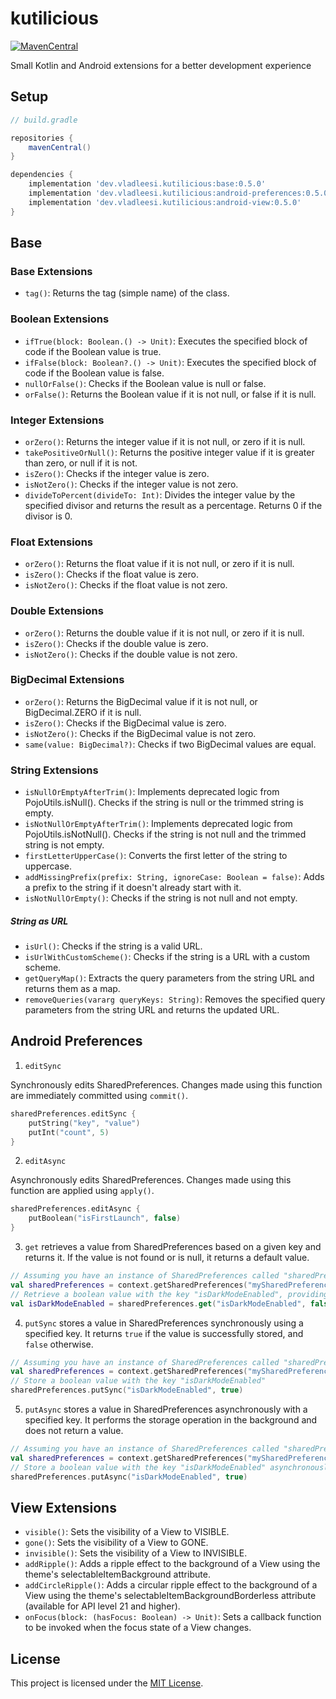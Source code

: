 # kutilicious

[![MavenCentral](https://img.shields.io/maven-central/v/dev.vladleesi.kutilicious/base?versionPrefix=0.5.0)](https://central.sonatype.com/namespace/dev.vladleesi.kutilicious)

Small Kotlin and Android extensions for a better development experience

## Setup

``` groovy
// build.gradle

repositories {
    mavenCentral()
}

dependencies {
    implementation 'dev.vladleesi.kutilicious:base:0.5.0'
    implementation 'dev.vladleesi.kutilicious:android-preferences:0.5.0'
    implementation 'dev.vladleesi.kutilicious:android-view:0.5.0'
}
```

## Base

### Base Extensions
- `tag()`: Returns the tag (simple name) of the class.
### Boolean Extensions
- `ifTrue(block: Boolean.() -> Unit)`: Executes the specified block of code if the Boolean value is true.
- `ifFalse(block: Boolean?.() -> Unit)`: Executes the specified block of code if the Boolean value is false.
- `nullOrFalse()`: Checks if the Boolean value is null or false.
- `orFalse()`: Returns the Boolean value if it is not null, or false if it is null.
### Integer Extensions
- `orZero()`: Returns the integer value if it is not null, or zero if it is null.
- `takePositiveOrNull()`: Returns the positive integer value if it is greater than zero, or null if it is not.
- `isZero()`: Checks if the integer value is zero.
- `isNotZero()`: Checks if the integer value is not zero.
- `divideToPercent(divideTo: Int)`: Divides the integer value by the specified divisor and returns the result as a percentage. Returns 0 if the divisor is 0.
### Float Extensions
- `orZero()`: Returns the float value if it is not null, or zero if it is null.
- `isZero()`: Checks if the float value is zero.
- `isNotZero()`: Checks if the float value is not zero.
### Double Extensions
- `orZero()`: Returns the double value if it is not null, or zero if it is null.
- `isZero()`: Checks if the double value is zero.
- `isNotZero()`: Checks if the double value is not zero.
### BigDecimal Extensions
- `orZero()`: Returns the BigDecimal value if it is not null, or BigDecimal.ZERO if it is null.
- `isZero()`: Checks if the BigDecimal value is zero.
- `isNotZero()`: Checks if the BigDecimal value is not zero.
- `same(value: BigDecimal?)`: Checks if two BigDecimal values are equal.
### String Extensions
- `isNullOrEmptyAfterTrim()`: Implements deprecated logic from PojoUtils.isNull(). Checks if the string is null or the trimmed string is empty.
- `isNotNullOrEmptyAfterTrim()`: Implements deprecated logic from PojoUtils.isNotNull(). Checks if the string is not null and the trimmed string is not empty.
- `firstLetterUpperCase()`: Converts the first letter of the string to uppercase.
- `addMissingPrefix(prefix: String, ignoreCase: Boolean = false)`: Adds a prefix to the string if it doesn't already start with it.
- `isNotNullOrEmpty()`: Checks if the string is not null and not empty.
##### String as URL
- `isUrl()`: Checks if the string is a valid URL.
- `isUrlWithCustomScheme()`: Checks if the string is a URL with a custom scheme.
- `getQueryMap()`: Extracts the query parameters from the string URL and returns them as a map.
- `removeQueries(vararg queryKeys: String)`: Removes the specified query parameters from the string URL and returns the updated URL.

## Android Preferences

1. `editSync`

Synchronously edits SharedPreferences. Changes made using this function are immediately committed using `commit()`.

```kotlin
sharedPreferences.editSync {
    putString("key", "value")
    putInt("count", 5)
}
```

2. `editAsync`

Asynchronously edits SharedPreferences. Changes made using this function are applied using `apply()`.

```kotlin
sharedPreferences.editAsync {
    putBoolean("isFirstLaunch", false)
}
```

3. `get` retrieves a value from SharedPreferences based on a given key and returns it. If the value is not found or is null, it returns a default value.
```kotlin
// Assuming you have an instance of SharedPreferences called "sharedPrefs"
val sharedPreferences = context.getSharedPreferences("mySharedPreferences", Context.MODE_PRIVATE)
// Retrieve a boolean value with the key "isDarkModeEnabled", providing a default value of false
val isDarkModeEnabled = sharedPreferences.get("isDarkModeEnabled", false)
```

4. `putSync` stores a value in SharedPreferences synchronously using a specified key. It returns `true` if the value is successfully stored, and `false` otherwise.
```kotlin
// Assuming you have an instance of SharedPreferences called "sharedPrefs"
val sharedPreferences = context.getSharedPreferences("mySharedPreferences", Context.MODE_PRIVATE)
// Store a boolean value with the key "isDarkModeEnabled"
sharedPreferences.putSync("isDarkModeEnabled", true)
```

5. `putAsync` stores a value in SharedPreferences asynchronously with a specified key. It performs the storage operation in the background and does not return a value.
```kotlin
// Assuming you have an instance of SharedPreferences called "sharedPrefs"
val sharedPreferences = context.getSharedPreferences("mySharedPreferences", Context.MODE_PRIVATE)
// Store a boolean value with the key "isDarkModeEnabled" asynchronously
sharedPreferences.putAsync("isDarkModeEnabled", true)
```

## View Extensions

- `visible()`: Sets the visibility of a View to VISIBLE.
- `gone()`: Sets the visibility of a View to GONE.
- `invisible()`: Sets the visibility of a View to INVISIBLE.
- `addRipple()`: Adds a ripple effect to the background of a View using the theme's selectableItemBackground attribute.
- `addCircleRipple()`: Adds a circular ripple effect to the background of a View using the theme's selectableItemBackgroundBorderless attribute (available for API level 21 and higher).
- `onFocus(block: (hasFocus: Boolean) -> Unit)`: Sets a callback function to be invoked when the focus state of a View changes.

## License

This project is licensed under the [MIT License](LICENSE).